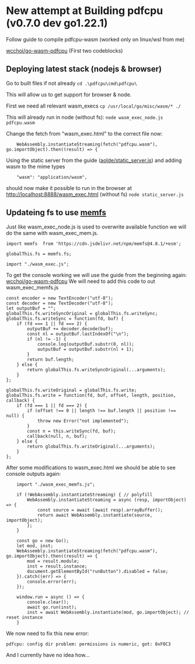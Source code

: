 # New attempt at Building pdfcpu (v0.7.0 dev go1.22.1)

Follow guide to compile pdfcpu-wasm (worked only on linux/wsl from me)

[wcchoi/go-wasm-pdfcpu](https://github.com/wcchoi/go-wasm-pdfcpu/blob/master/article.md) (First two codeblocks)

## Deploying latest stack (nodejs & browser)

Go to built files if not already
`cd .\pdfcpu\cmd\pdfcpu\`

This will allow us to get support for browser & node.

First we need all relevant wasm_execs
`cp /usr/local/go/misc/wasm/* ./`

This will already run in node (without fs):
`node wasm_exec_node.js pdfcpu.wasm`

Change the fetch from "wasm_exec.html" to the correct file now:
```
	WebAssembly.instantiateStreaming(fetch("pdfcpu.wasm"), go.importObject).then((result) => {
```

Using the static server from the guide ([aolde/static_server.js](https://gist.github.com/aolde/8104861)) and adding wasm to the mime types
```
    "wasm": "application/wasm",
```

should now make it possible to run in the browser at [http://localhost:8888/wasm_exec.html](http://localhost:8888/wasm_exec.html) (without fs)
`node static_server.js`

## Updateing fs to use [memfs](https://www.npmjs.com/package/memfs)

Just like wasm_exec_node.js is used to overwrite available function we will do the same with wasm_exec_mem.js.
```
import memfs  from 'https://cdn.jsdelivr.net/npm/memfs@4.8.1/+esm';

globalThis.fs = memfs.fs;

import "./wasm_exec.js";
```

To get the console working we will use the guide from the beginning again: [wcchoi/go-wasm-pdfcpu](https://github.com/wcchoi/go-wasm-pdfcpu/blob/master/article.md)
We will need to add this code to out wasm_exec_memfs.js

```
const encoder = new TextEncoder("utf-8");
const decoder = new TextDecoder("utf-8");
let outputBuf = "";
globalThis.fs.writeSyncOriginal = globalThis.fs.writeSync;
globalThis.fs.writeSync = function(fd, buf) {
    if (fd === 1 || fd === 2) {
        outputBuf += decoder.decode(buf);
        const nl = outputBuf.lastIndexOf("\n");
        if (nl != -1) {
            console.log(outputBuf.substr(0, nl));
            outputBuf = outputBuf.substr(nl + 1);
        }
        return buf.length;
    } else {
        return globalThis.fs.writeSyncOriginal(...arguments);
    }
};

globalThis.fs.writeOriginal = globalThis.fs.write;
globalThis.fs.write = function(fd, buf, offset, length, position, callback) {
    if (fd === 1 || fd === 2) {
        if (offset !== 0 || length !== buf.length || position !== null) {
            throw new Error("not implemented");
        }
        const n = this.writeSync(fd, buf);
        callback(null, n, buf);
    } else {
        return globalThis.fs.writeOriginal(...arguments);
    }
};
```

After some modifications to wasm_exec.html we should be able to see console outputs again:
```
    import "./wasm_exec_memfs.js";

    if (!WebAssembly.instantiateStreaming) { // polyfill
    	WebAssembly.instantiateStreaming = async (resp, importObject) => {
    		const source = await (await resp).arrayBuffer();
    		return await WebAssembly.instantiate(source, importObject);
    	};
    }

    const go = new Go();
    let mod, inst;
    WebAssembly.instantiateStreaming(fetch("pdfcpu.wasm"), go.importObject).then((result) => {
    	mod = result.module;
    	inst = result.instance;
    	document.getElementById("runButton").disabled = false;
    }).catch((err) => {
    	console.error(err);
    });

    window.run = async () => {
    	console.clear();
    	await go.run(inst);
    	inst = await WebAssembly.instantiate(mod, go.importObject); // reset instance
    }
```

We now need to fix this new error:

```
pdfcpu: config dir problem: permissions is numeric, got: 0xF0C3
```

And I currently have no idea how...